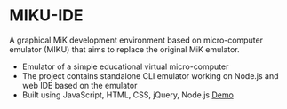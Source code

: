 # MIKU-IDE
A graphical MiK development environment based on micro-computer emulator (MIKU) that aims to replace the original MiK emulator.
* Emulator of a simple educational virtual micro-computer
* The project contains standalone CLI emulator working on Node.js and 
web IDE based on the emulator
* Built using JavaScript, HTML, CSS, jQuery, Node.js
[Demo](https://kholmogorov27.github.io/miku-ide/)

